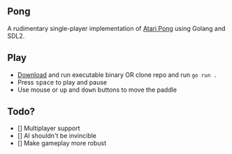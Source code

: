 ## Pong

A rudimentary single-player implementation of [Atari Pong](https://en.wikipedia.org/wiki/Pong) using Golang and SDL2.

## Play

-  [Download](https://github.com/farshed/go-pong/raw/master/bin/pong) and run executable binary OR clone repo and run `go run .`
-  Press <kbd>space</kbd> to play and pause
-  Use mouse or <kbd>up</kbd> and <kbd>down</kbd> buttons to move the paddle

## Todo?

-  [] Multiplayer support
-  [] AI shouldn't be invincible
-  [] Make gameplay more robust
